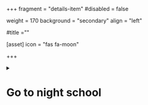 +++
fragment = "details-item"
#disabled = false

weight = 170
background = "secondary"
align = "left"

#title =""

[asset]
  icon = "fas fa-moon"
  
+++

<details>
<summary>

# Go to night school

</summary>

### Your local school board will offer some high school credit courses at night school.

If you live in Kitchener, Waterloo, Cambridge, or Guelph-Wellington Regions, please contact Project READ Literacy Network to book an appointment with our literacy specialist or to get a referral to a program that is right for you.  
**(519) 570-3054 or info@projectread.ca**
  
  
You can also get information directly from [the school board’s website](http://www.wrdsb.ca/learning/programs/continuing-education-2/night-school) to take to the appointment with you.


</summary>

</details>


  

  

